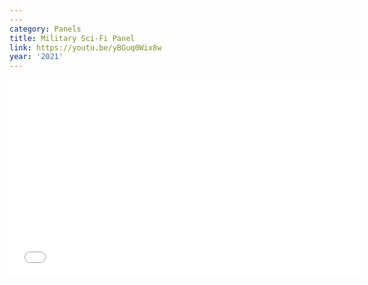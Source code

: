 ```yaml
---
---
category: Panels
title: Military Sci-Fi Panel
link: https://youtu.be/yBGuq0Wix8w
year: '2021'
---
```

<iframe width="560" height="315" src="{{ page.link }}" frameborder="0" allowfullscreen></iframe>
